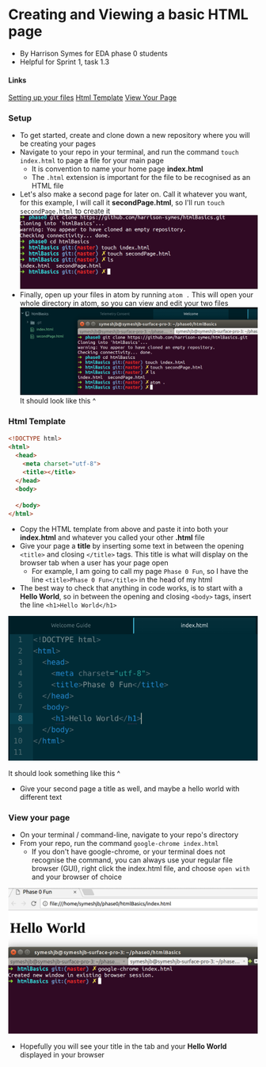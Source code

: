 # Creating and Viewing a basic HTML page

- By Harrison Symes for EDA phase 0 students
- Helpful for Sprint 1, task 1.3

#### Links
  [Setting up your files](#setup)
  [Html Template](#html-template)
  [View Your Page](#view-your-page)

### Setup
  * To get started, create and clone down a new repository where you will be creating your pages
  * Navigate to your repo in your terminal, and run the command `touch index.html` to page a file for your main page
    * It is convention to name your home page **index.html**
    * The `.html` extension is important for the file to be recognised as an HTML file
  * Let's also make a second page for later on. Call it whatever you want, for this example, I will call it **secondPage.html**, so I'll run `touch secondPage.html` to create it
  ![Html Setup](images/htmlSetup.png)
  * Finally, open up your files in atom by running `atom .` This will open your whole directory in atom, so you can view and edit your two files
  ![Open In Atom](images/OpenInAtom.png)
  It should look like this ^

### Html Template

```HTML
<!DOCTYPE html>
<html>
  <head>
    <meta charset="utf-8">
    <title></title>
  </head>
  <body>

  </body>
</html>
```

  * Copy the HTML template from above and paste it into both your **index.html** and whatever you called your other **.html** file
  * Give your page a **title** by inserting some text in between the opening `<title>` and closing `</title>` tags. This title is what will display on the browser tab when a user has your page open
    * For example, I am going to call my page `Phase 0 Fun`, so I have the line `<title>Phase 0 Fun</title>` in the head of my html
  * The best way to check that anything in code works, is to start with a **Hello World**, so in between the opening and closing `<body>` tags, insert the line `<h1>Hello World</h1>`


  ![Hello World Page](images/HelloWorld.png)

  It should look something like this ^

  * Give your second page a title as well, and maybe a hello world with different text


### View your page

* On your terminal / command-line, navigate to your repo's directory
* From your repo, run the command `google-chrome index.html`
  * If you don't have google-chrome, or your terminal does not recognise the command, you can always use your regular file browser (GUI), right click the index.html file, and choose `open with` and your browser of choice

![Open In Chrome](images/OpenChrome.png)
* Hopefully you will see your title in the tab and your **Hello World** displayed in your browser

